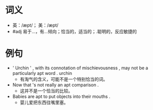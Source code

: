 # 词义
- 英：/æpt/； 美：/æpt/
- #adj 易于…，有…倾向；恰当的，适当的；.聪明的，反应敏捷的
# 例句
- ' Urchin ' , with its connotation of mischievousness , may not be a particularly apt word . urchin
	- 有淘气的含义，可能不是一个特别恰当的词。
- Now that 's not really an apt comparison .
	- 这并不是一个恰当的比较。
- Babies are apt to put objects into their mouths .
	- 婴儿爱把东西往嘴里塞。

